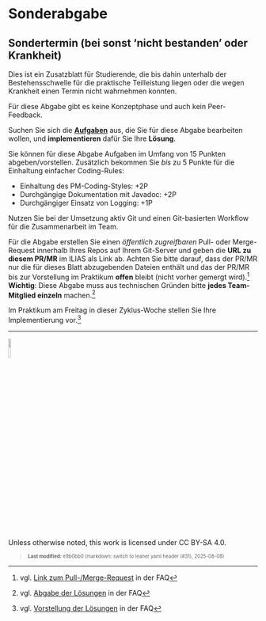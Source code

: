 # Sonderabgabe

## Sondertermin (bei sonst ‘nicht bestanden’ oder Krankheit)

Dies ist ein Zusatzblatt für Studierende, die bis dahin unterhalb der
Bestehensschwelle für die praktische Teilleistung liegen oder die wegen
Krankheit einen Termin nicht wahrnehmen konnten.

Für diese Abgabe gibt es keine Konzeptphase und auch kein Peer-Feedback.

Suchen Sie sich die [**Aufgaben**](assignments.md) aus, die Sie für
diese Abgabe bearbeiten wollen, und **implementieren** dafür Sie Ihre
**Lösung**.

Sie können für diese Abgabe Aufgaben im Umfang von 15 Punkten
abgeben/vorstellen. Zusätzlich bekommen Sie *bis* zu 5 Punkte für die
Einhaltung einfacher Coding-Rules:

- Einhaltung des PM-Coding-Styles: +2P
- Durchgängige Dokumentation mit Javadoc: +2P
- Durchgängiger Einsatz von Logging: +1P

Nutzen Sie bei der Umsetzung aktiv Git und einen Git-basierten Workflow
für die Zusammenarbeit im Team.

Für die Abgabe erstellen Sie einen *öffentlich zugreifbaren* Pull- oder
Merge-Request innerhalb Ihres Repos auf Ihrem Git-Server und geben die
**URL zu diesem PR/MR** im ILIAS als Link ab. Achten Sie bitte darauf,
dass der PR/MR nur die für dieses Blatt abzugebenden Dateien enthält und
das der PR/MR bis zur Vorstellung im Praktikum **offen** bleibt (nicht
vorher gemergt wird).[^1] **Wichtig**: Diese Abgabe muss aus technischen
Gründen bitte **jedes Team-Mitglied einzeln** machen.[^2]

Im Praktikum am Freitag in dieser Zyklus-Woche stellen Sie Ihre
Implementierung vor.[^3]

------------------------------------------------------------------------

<img src="https://licensebuttons.net/l/by-sa/4.0/88x31.png" width="10%">

Unless otherwise noted, this work is licensed under CC BY-SA 4.0.

<blockquote><p><sup><sub><strong>Last modified:</strong> e9b0bb0 (markdown: switch to leaner yaml header (#31), 2025-08-08)<br></sub></sup></p></blockquote>

[^1]: vgl. [Link zum
    Pull-/Merge-Request](https://github.com/Programmiermethoden-CampusMinden/PM-Lecture/discussions/13)
    in der FAQ

[^2]: vgl. [Abgabe der
    Lösungen](https://github.com/Programmiermethoden-CampusMinden/PM-Lecture/discussions/15)
    in der FAQ

[^3]: vgl. [Vorstellung der
    Lösungen](https://github.com/Programmiermethoden-CampusMinden/PM-Lecture/discussions/17)
    in der FAQ
